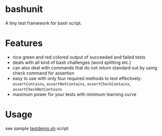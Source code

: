 # bashunit

A tiny test framework for bash script.

# Features

* nice green and red colored output of succeeded and failed tests
* deals with all kind of bash challenges (word splitting etc.)
* can also deal with commands that do not return standard out by using check command for assertion
* easy to use with only four required methods to test effectively: `assertContains`, `assertNotContains`, `assertCheckContains`, `assertCheckNotContains`
* maximum power for your tests with minimum learning curve

# Usage

see sample [testdemo.sh](https://github.com/nschlimm/bashunit/blob/master/testdemo.sh) script
